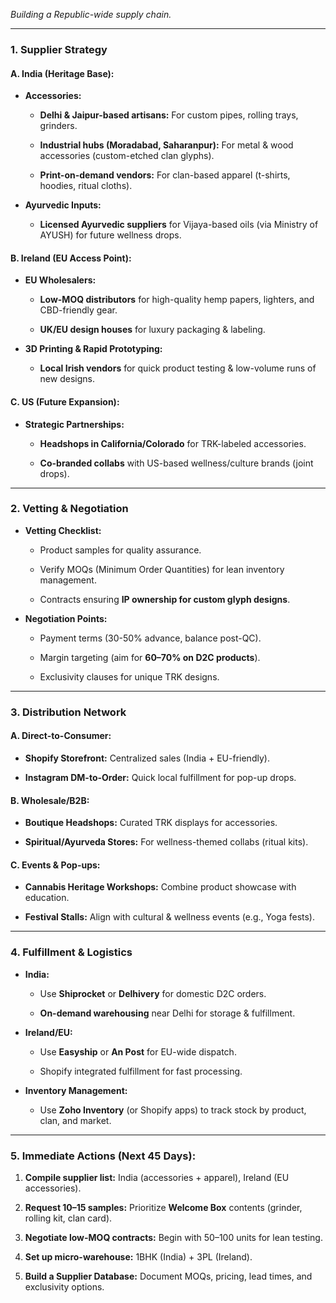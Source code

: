 _Building a Republic-wide supply chain._

---

### **1. Supplier Strategy**

#### **A. India (Heritage Base):**

- **Accessories:**
    
    - **Delhi & Jaipur-based artisans:** For custom pipes, rolling trays, grinders.
        
    - **Industrial hubs (Moradabad, Saharanpur):** For metal & wood accessories (custom-etched clan glyphs).
        
    - **Print-on-demand vendors:** For clan-based apparel (t-shirts, hoodies, ritual cloths).
        
- **Ayurvedic Inputs:**
    
    - **Licensed Ayurvedic suppliers** for Vijaya-based oils (via Ministry of AYUSH) for future wellness drops.
        

#### **B. Ireland (EU Access Point):**

- **EU Wholesalers:**
    
    - **Low-MOQ distributors** for high-quality hemp papers, lighters, and CBD-friendly gear.
        
    - **UK/EU design houses** for luxury packaging & labeling.
        
- **3D Printing & Rapid Prototyping:**
    
    - **Local Irish vendors** for quick product testing & low-volume runs of new designs.
        

#### **C. US (Future Expansion):**

- **Strategic Partnerships:**
    
    - **Headshops in California/Colorado** for TRK-labeled accessories.
        
    - **Co-branded collabs** with US-based wellness/culture brands (joint drops).
        

---

### **2. Vetting & Negotiation**

- **Vetting Checklist:**
    
    - Product samples for quality assurance.
        
    - Verify MOQs (Minimum Order Quantities) for lean inventory management.
        
    - Contracts ensuring **IP ownership for custom glyph designs**.
        
- **Negotiation Points:**
    
    - Payment terms (30-50% advance, balance post-QC).
        
    - Margin targeting (aim for **60–70% on D2C products**).
        
    - Exclusivity clauses for unique TRK designs.
        

---

### **3. Distribution Network**

#### **A. Direct-to-Consumer:**

- **Shopify Storefront:** Centralized sales (India + EU-friendly).
    
- **Instagram DM-to-Order:** Quick local fulfillment for pop-up drops.
    

#### **B. Wholesale/B2B:**

- **Boutique Headshops:** Curated TRK displays for accessories.
    
- **Spiritual/Ayurveda Stores:** For wellness-themed collabs (ritual kits).
    

#### **C. Events & Pop-ups:**

- **Cannabis Heritage Workshops:** Combine product showcase with education.
    
- **Festival Stalls:** Align with cultural & wellness events (e.g., Yoga fests).
    

---

### **4. Fulfillment & Logistics**

- **India:**
    
    - Use **Shiprocket** or **Delhivery** for domestic D2C orders.
        
    - **On-demand warehousing** near Delhi for storage & fulfillment.
        
- **Ireland/EU:**
    
    - Use **Easyship** or **An Post** for EU-wide dispatch.
        
    - Shopify integrated fulfillment for fast processing.
        
- **Inventory Management:**
    
    - Use **Zoho Inventory** (or Shopify apps) to track stock by product, clan, and market.
        

---

### **5. Immediate Actions (Next 45 Days):**

1. **Compile supplier list:** India (accessories + apparel), Ireland (EU accessories).
    
2. **Request 10–15 samples:** Prioritize **Welcome Box** contents (grinder, rolling kit, clan card).
    
3. **Negotiate low-MOQ contracts:** Begin with 50–100 units for lean testing.
    
4. **Set up micro-warehouse:** 1BHK (India) + 3PL (Ireland).
    
5. **Build a Supplier Database:** Document MOQs, pricing, lead times, and exclusivity options.
